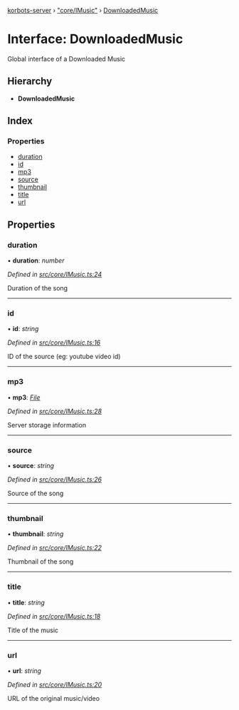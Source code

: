 [korbots-server](../README.md) › ["core/IMusic"](../modules/_core_imusic_.md) › [DownloadedMusic](_core_imusic_.downloadedmusic.md)

# Interface: DownloadedMusic

Global interface of a Downloaded Music

## Hierarchy

* **DownloadedMusic**

## Index

### Properties

* [duration](_core_imusic_.downloadedmusic.md#duration)
* [id](_core_imusic_.downloadedmusic.md#id)
* [mp3](_core_imusic_.downloadedmusic.md#mp3)
* [source](_core_imusic_.downloadedmusic.md#source)
* [thumbnail](_core_imusic_.downloadedmusic.md#thumbnail)
* [title](_core_imusic_.downloadedmusic.md#title)
* [url](_core_imusic_.downloadedmusic.md#url)

## Properties

###  duration

• **duration**: *number*

*Defined in [src/core/IMusic.ts:24](https://github.com/Xisabla/Korbots/blob/7fbbf5f/server/src/core/IMusic.ts#L24)*

Duration of the song

___

###  id

• **id**: *string*

*Defined in [src/core/IMusic.ts:16](https://github.com/Xisabla/Korbots/blob/7fbbf5f/server/src/core/IMusic.ts#L16)*

ID of the source (eg: youtube video id)

___

###  mp3

• **mp3**: *[File](_core_imusic_.file.md)*

*Defined in [src/core/IMusic.ts:28](https://github.com/Xisabla/Korbots/blob/7fbbf5f/server/src/core/IMusic.ts#L28)*

Server storage information

___

###  source

• **source**: *string*

*Defined in [src/core/IMusic.ts:26](https://github.com/Xisabla/Korbots/blob/7fbbf5f/server/src/core/IMusic.ts#L26)*

Source of the song

___

###  thumbnail

• **thumbnail**: *string*

*Defined in [src/core/IMusic.ts:22](https://github.com/Xisabla/Korbots/blob/7fbbf5f/server/src/core/IMusic.ts#L22)*

Thumbnail of the song

___

###  title

• **title**: *string*

*Defined in [src/core/IMusic.ts:18](https://github.com/Xisabla/Korbots/blob/7fbbf5f/server/src/core/IMusic.ts#L18)*

Title of the music

___

###  url

• **url**: *string*

*Defined in [src/core/IMusic.ts:20](https://github.com/Xisabla/Korbots/blob/7fbbf5f/server/src/core/IMusic.ts#L20)*

URL of the original music/video
